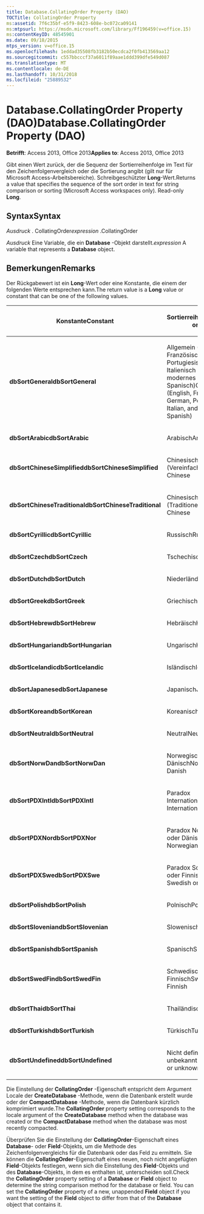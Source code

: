 ```yaml
---
title: Database.CollatingOrder Property (DAO)
TOCTitle: CollatingOrder Property
ms:assetid: 7f6c35bf-e5f9-8423-608e-bc072ca09141
ms:mtpsurl: https://msdn.microsoft.com/library/Ff196459(v=office.15)
ms:contentKeyID: 48545901
ms.date: 09/18/2015
mtps_version: v=office.15
ms.openlocfilehash: 1eddad35508fb3182b50ecdca2f0fb413569aa12
ms.sourcegitcommit: c557bbcccf37a6011f89aae1ddd399dfe549d087
ms.translationtype: MT
ms.contentlocale: de-DE
ms.lasthandoff: 10/31/2018
ms.locfileid: "25889532"
---
```

# <a name="databasecollatingorder-property-dao"></a><span data-ttu-id="ba69d-102">Database.CollatingOrder Property (DAO)</span><span class="sxs-lookup"><span data-stu-id="ba69d-102">Database.CollatingOrder Property (DAO)</span></span>


<span data-ttu-id="ba69d-103">**Betrifft**: Access 2013, Office 2013</span><span class="sxs-lookup"><span data-stu-id="ba69d-103">**Applies to**: Access 2013, Office 2013</span></span>

<span data-ttu-id="ba69d-p101">Gibt einen Wert zurück, der die Sequenz der Sortierreihenfolge im Text für den Zeichenfolgenvergleich oder die Sortierung angibt (gilt nur für Microsoft Access-Arbeitsbereiche). Schreibgeschützter **Long**-Wert.</span><span class="sxs-lookup"><span data-stu-id="ba69d-p101">Returns a value that specifies the sequence of the sort order in text for string comparison or sorting (Microsoft Access workspaces only). Read-only **Long**.</span></span>

## <a name="syntax"></a><span data-ttu-id="ba69d-106">Syntax</span><span class="sxs-lookup"><span data-stu-id="ba69d-106">Syntax</span></span>

<span data-ttu-id="ba69d-107">*Ausdruck* . CollatingOrder</span><span class="sxs-lookup"><span data-stu-id="ba69d-107">*expression* .CollatingOrder</span></span>

<span data-ttu-id="ba69d-108">*Ausdruck* Eine Variable, die ein **Database** -Objekt darstellt.</span><span class="sxs-lookup"><span data-stu-id="ba69d-108">*expression* A variable that represents a **Database** object.</span></span>

## <a name="remarks"></a><span data-ttu-id="ba69d-109">Bemerkungen</span><span class="sxs-lookup"><span data-stu-id="ba69d-109">Remarks</span></span>

<span data-ttu-id="ba69d-110">Der Rückgabewert ist ein **Long**-Wert oder eine Konstante, die einem der folgenden Werte entsprechen kann.</span><span class="sxs-lookup"><span data-stu-id="ba69d-110">The return value is a **Long** value or constant that can be one of the following values.</span></span>

<table>
<colgroup>
<col style="width: 50%" />
<col style="width: 50%" />
</colgroup>
<thead>
<tr class="header">
<th><p><span data-ttu-id="ba69d-111">Konstante</span><span class="sxs-lookup"><span data-stu-id="ba69d-111">Constant</span></span></p></th>
<th><p><span data-ttu-id="ba69d-112">Sortierreihenfolge</span><span class="sxs-lookup"><span data-stu-id="ba69d-112">Sort order</span></span></p></th>
</tr>
</thead>
<tbody>
<tr class="odd">
<td><p><span data-ttu-id="ba69d-113"><strong>dbSortGeneral</strong></span><span class="sxs-lookup"><span data-stu-id="ba69d-113"><strong>dbSortGeneral</strong></span></span></p></td>
<td><p><span data-ttu-id="ba69d-114">Allgemein (Englisch, Französisch, Deutsch, Portugiesisch, Italienisch und modernes Spanisch)</span><span class="sxs-lookup"><span data-stu-id="ba69d-114">General (English, French, German, Portuguese, Italian, and Modern Spanish)</span></span></p></td>
</tr>
<tr class="even">
<td><p><span data-ttu-id="ba69d-115"><strong>dbSortArabic</strong></span><span class="sxs-lookup"><span data-stu-id="ba69d-115"><strong>dbSortArabic</strong></span></span></p></td>
<td><p><span data-ttu-id="ba69d-116">Arabisch</span><span class="sxs-lookup"><span data-stu-id="ba69d-116">Arabic</span></span></p></td>
</tr>
<tr class="odd">
<td><p><span data-ttu-id="ba69d-117"><strong>dbSortChineseSimplified</strong></span><span class="sxs-lookup"><span data-stu-id="ba69d-117"><strong>dbSortChineseSimplified</strong></span></span></p></td>
<td><p><span data-ttu-id="ba69d-118">Chinesisch (Vereinfacht)</span><span class="sxs-lookup"><span data-stu-id="ba69d-118">Simplified Chinese</span></span></p></td>
</tr>
<tr class="even">
<td><p><span data-ttu-id="ba69d-119"><strong>dbSortChineseTraditional</strong></span><span class="sxs-lookup"><span data-stu-id="ba69d-119"><strong>dbSortChineseTraditional</strong></span></span></p></td>
<td><p><span data-ttu-id="ba69d-120">Chinesisch (Traditionell)</span><span class="sxs-lookup"><span data-stu-id="ba69d-120">Traditional Chinese</span></span></p></td>
</tr>
<tr class="odd">
<td><p><span data-ttu-id="ba69d-121"><strong>dbSortCyrillic</strong></span><span class="sxs-lookup"><span data-stu-id="ba69d-121"><strong>dbSortCyrillic</strong></span></span></p></td>
<td><p><span data-ttu-id="ba69d-122">Russisch</span><span class="sxs-lookup"><span data-stu-id="ba69d-122">Russian</span></span></p></td>
</tr>
<tr class="even">
<td><p><span data-ttu-id="ba69d-123"><strong>dbSortCzech</strong></span><span class="sxs-lookup"><span data-stu-id="ba69d-123"><strong>dbSortCzech</strong></span></span></p></td>
<td><p><span data-ttu-id="ba69d-124">Tschechisch</span><span class="sxs-lookup"><span data-stu-id="ba69d-124">Czech</span></span></p></td>
</tr>
<tr class="odd">
<td><p><span data-ttu-id="ba69d-125"><strong>dbSortDutch</strong></span><span class="sxs-lookup"><span data-stu-id="ba69d-125"><strong>dbSortDutch</strong></span></span></p></td>
<td><p><span data-ttu-id="ba69d-126">Niederländisch</span><span class="sxs-lookup"><span data-stu-id="ba69d-126">Dutch</span></span></p></td>
</tr>
<tr class="even">
<td><p><span data-ttu-id="ba69d-127"><strong>dbSortGreek</strong></span><span class="sxs-lookup"><span data-stu-id="ba69d-127"><strong>dbSortGreek</strong></span></span></p></td>
<td><p><span data-ttu-id="ba69d-128">Griechisch</span><span class="sxs-lookup"><span data-stu-id="ba69d-128">Greek</span></span></p></td>
</tr>
<tr class="odd">
<td><p><span data-ttu-id="ba69d-129"><strong>dbSortHebrew</strong></span><span class="sxs-lookup"><span data-stu-id="ba69d-129"><strong>dbSortHebrew</strong></span></span></p></td>
<td><p><span data-ttu-id="ba69d-130">Hebräisch</span><span class="sxs-lookup"><span data-stu-id="ba69d-130">Hebrew</span></span></p></td>
</tr>
<tr class="even">
<td><p><span data-ttu-id="ba69d-131"><strong>dbSortHungarian</strong></span><span class="sxs-lookup"><span data-stu-id="ba69d-131"><strong>dbSortHungarian</strong></span></span></p></td>
<td><p><span data-ttu-id="ba69d-132">Ungarisch</span><span class="sxs-lookup"><span data-stu-id="ba69d-132">Hungarian</span></span></p></td>
</tr>
<tr class="odd">
<td><p><span data-ttu-id="ba69d-133"><strong>dbSortIcelandic</strong></span><span class="sxs-lookup"><span data-stu-id="ba69d-133"><strong>dbSortIcelandic</strong></span></span></p></td>
<td><p><span data-ttu-id="ba69d-134">Isländisch</span><span class="sxs-lookup"><span data-stu-id="ba69d-134">Icelandic</span></span></p></td>
</tr>
<tr class="even">
<td><p><span data-ttu-id="ba69d-135"><strong>dbSortJapanese</strong></span><span class="sxs-lookup"><span data-stu-id="ba69d-135"><strong>dbSortJapanese</strong></span></span></p></td>
<td><p><span data-ttu-id="ba69d-136">Japanisch</span><span class="sxs-lookup"><span data-stu-id="ba69d-136">Japanese</span></span></p></td>
</tr>
<tr class="odd">
<td><p><span data-ttu-id="ba69d-137"><strong>dbSortKorean</strong></span><span class="sxs-lookup"><span data-stu-id="ba69d-137"><strong>dbSortKorean</strong></span></span></p></td>
<td><p><span data-ttu-id="ba69d-138">Koreanisch</span><span class="sxs-lookup"><span data-stu-id="ba69d-138">Korean</span></span></p></td>
</tr>
<tr class="even">
<td><p><span data-ttu-id="ba69d-139"><strong>dbSortNeutral</strong></span><span class="sxs-lookup"><span data-stu-id="ba69d-139"><strong>dbSortNeutral</strong></span></span></p></td>
<td><p><span data-ttu-id="ba69d-140">Neutral</span><span class="sxs-lookup"><span data-stu-id="ba69d-140">Neutral</span></span></p></td>
</tr>
<tr class="odd">
<td><p><span data-ttu-id="ba69d-141"><strong>dbSortNorwDan</strong></span><span class="sxs-lookup"><span data-stu-id="ba69d-141"><strong>dbSortNorwDan</strong></span></span></p></td>
<td><p><span data-ttu-id="ba69d-142">Norwegisch oder Dänisch</span><span class="sxs-lookup"><span data-stu-id="ba69d-142">Norwegian or Danish</span></span></p></td>
</tr>
<tr class="even">
<td><p><span data-ttu-id="ba69d-143"><strong>dbSortPDXIntl</strong></span><span class="sxs-lookup"><span data-stu-id="ba69d-143"><strong>dbSortPDXIntl</strong></span></span></p></td>
<td><p><span data-ttu-id="ba69d-144">Paradox International</span><span class="sxs-lookup"><span data-stu-id="ba69d-144">Paradox International</span></span></p></td>
</tr>
<tr class="odd">
<td><p><span data-ttu-id="ba69d-145"><strong>dbSortPDXNor</strong></span><span class="sxs-lookup"><span data-stu-id="ba69d-145"><strong>dbSortPDXNor</strong></span></span></p></td>
<td><p><span data-ttu-id="ba69d-146">Paradox Norwegisch oder Dänisch</span><span class="sxs-lookup"><span data-stu-id="ba69d-146">Paradox Norwegian or Danish</span></span></p></td>
</tr>
<tr class="even">
<td><p><span data-ttu-id="ba69d-147"><strong>dbSortPDXSwe</strong></span><span class="sxs-lookup"><span data-stu-id="ba69d-147"><strong>dbSortPDXSwe</strong></span></span></p></td>
<td><p><span data-ttu-id="ba69d-148">Paradox Schwedisch oder Finnisch</span><span class="sxs-lookup"><span data-stu-id="ba69d-148">Paradox Swedish or Finnish</span></span></p></td>
</tr>
<tr class="odd">
<td><p><span data-ttu-id="ba69d-149"><strong>dbSortPolish</strong></span><span class="sxs-lookup"><span data-stu-id="ba69d-149"><strong>dbSortPolish</strong></span></span></p></td>
<td><p><span data-ttu-id="ba69d-150">Polnisch</span><span class="sxs-lookup"><span data-stu-id="ba69d-150">Polish</span></span></p></td>
</tr>
<tr class="even">
<td><p><span data-ttu-id="ba69d-151"><strong>dbSortSlovenian</strong></span><span class="sxs-lookup"><span data-stu-id="ba69d-151"><strong>dbSortSlovenian</strong></span></span></p></td>
<td><p><span data-ttu-id="ba69d-152">Slowenisch</span><span class="sxs-lookup"><span data-stu-id="ba69d-152">Slovenian</span></span></p></td>
</tr>
<tr class="odd">
<td><p><span data-ttu-id="ba69d-153"><strong>dbSortSpanish</strong></span><span class="sxs-lookup"><span data-stu-id="ba69d-153"><strong>dbSortSpanish</strong></span></span></p></td>
<td><p><span data-ttu-id="ba69d-154">Spanisch</span><span class="sxs-lookup"><span data-stu-id="ba69d-154">Spanish</span></span></p></td>
</tr>
<tr class="even">
<td><p><span data-ttu-id="ba69d-155"><strong>dbSortSwedFin</strong></span><span class="sxs-lookup"><span data-stu-id="ba69d-155"><strong>dbSortSwedFin</strong></span></span></p></td>
<td><p><span data-ttu-id="ba69d-156">Schwedisch oder Finnisch</span><span class="sxs-lookup"><span data-stu-id="ba69d-156">Swedish or Finnish</span></span></p></td>
</tr>
<tr class="odd">
<td><p><span data-ttu-id="ba69d-157"><strong>dbSortThai</strong></span><span class="sxs-lookup"><span data-stu-id="ba69d-157"><strong>dbSortThai</strong></span></span></p></td>
<td><p><span data-ttu-id="ba69d-158">Thailändisch</span><span class="sxs-lookup"><span data-stu-id="ba69d-158">Thai</span></span></p></td>
</tr>
<tr class="even">
<td><p><span data-ttu-id="ba69d-159"><strong>dbSortTurkish</strong></span><span class="sxs-lookup"><span data-stu-id="ba69d-159"><strong>dbSortTurkish</strong></span></span></p></td>
<td><p><span data-ttu-id="ba69d-160">Türkisch</span><span class="sxs-lookup"><span data-stu-id="ba69d-160">Turkish</span></span></p></td>
</tr>
<tr class="odd">
<td><p><span data-ttu-id="ba69d-161"><strong>dbSortUndefined</strong></span><span class="sxs-lookup"><span data-stu-id="ba69d-161"><strong>dbSortUndefined</strong></span></span></p></td>
<td><p><span data-ttu-id="ba69d-162">Nicht definiert oder unbekannt</span><span class="sxs-lookup"><span data-stu-id="ba69d-162">Undefined or unknown</span></span></p></td>
</tr>
</tbody>
</table>


<span data-ttu-id="ba69d-163">Die Einstellung der **CollatingOrder** -Eigenschaft entspricht dem Argument Locale der **CreateDatabase** -Methode, wenn die Datenbank erstellt wurde oder der **CompactDatabase** -Methode, wenn die Datenbank kürzlich komprimiert wurde.</span><span class="sxs-lookup"><span data-stu-id="ba69d-163">The **CollatingOrder** property setting corresponds to the locale argument of the **CreateDatabase** method when the database was created or the **CompactDatabase** method when the database was most recently compacted.</span></span>

<span data-ttu-id="ba69d-p102">Überprüfen Sie die Einstellung der **CollatingOrder**-Eigenschaft eines **Database**- oder **Field**-Objekts, um die Methode des Zeichenfolgenvergleichs für die Datenbank oder das Feld zu ermitteln. Sie können die **CollatingOrder**-Eigenschaft eines neuen, noch nicht angefügten **Field**-Objekts festlegen, wenn sich die Einstellung des **Field**-Objekts und des **Database**-Objekts, in dem es enthalten ist, unterscheiden soll.</span><span class="sxs-lookup"><span data-stu-id="ba69d-p102">Check the **CollatingOrder** property setting of a **Database** or **Field** object to determine the string comparison method for the database or field. You can set the **CollatingOrder** property of a new, unappended **Field** object if you want the setting of the **Field** object to differ from that of the **Database** object that contains it.</span></span>

